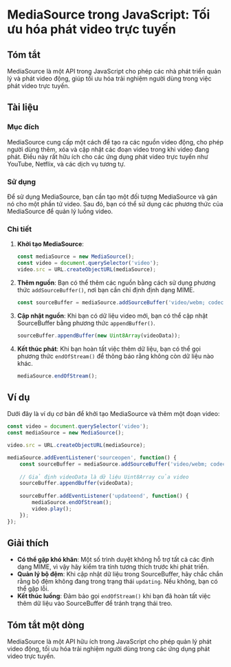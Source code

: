 <!--
Meta Description: # MediaSource trong JavaScript: Tối ưu hóa phát video trực tuyến ## Tóm tắt MediaSource là một API trong JavaScript cho phép các nhà phát triển quản l...
Meta Keywords: video, mediasource, phát, bạn, các
-->

# MediaSource trong JavaScript: Tối ưu hóa phát video trực tuyến

## Tóm tắt
MediaSource là một API trong JavaScript cho phép các nhà phát triển quản lý và phát video động, giúp tối ưu hóa trải nghiệm người dùng trong việc phát video trực tuyến.

## Tài liệu
### Mục đích
MediaSource cung cấp một cách để tạo ra các nguồn video động, cho phép người dùng thêm, xóa và cập nhật các đoạn video trong khi video đang phát. Điều này rất hữu ích cho các ứng dụng phát video trực tuyến như YouTube, Netflix, và các dịch vụ tương tự.

### Sử dụng
Để sử dụng MediaSource, bạn cần tạo một đối tượng MediaSource và gán nó cho một phần tử video. Sau đó, bạn có thể sử dụng các phương thức của MediaSource để quản lý luồng video.

### Chi tiết
1. **Khởi tạo MediaSource**:
   ```javascript
   const mediaSource = new MediaSource();
   const video = document.querySelector('video');
   video.src = URL.createObjectURL(mediaSource);
   ```

2. **Thêm nguồn**:
   Bạn có thể thêm các nguồn bằng cách sử dụng phương thức `addSourceBuffer()`, nơi bạn cần chỉ định định dạng MIME.
   ```javascript
   const sourceBuffer = mediaSource.addSourceBuffer('video/webm; codecs="vp8"');
   ```

3. **Cập nhật nguồn**:
   Khi bạn có dữ liệu video mới, bạn có thể cập nhật SourceBuffer bằng phương thức `appendBuffer()`.
   ```javascript
   sourceBuffer.appendBuffer(new Uint8Array(videoData));
   ```

4. **Kết thúc phát**:
   Khi bạn hoàn tất việc thêm dữ liệu, bạn có thể gọi phương thức `endOfStream()` để thông báo rằng không còn dữ liệu nào khác.
   ```javascript
   mediaSource.endOfStream();
   ```

## Ví dụ
Dưới đây là ví dụ cơ bản để khởi tạo MediaSource và thêm một đoạn video:

```javascript
const video = document.querySelector('video');
const mediaSource = new MediaSource();

video.src = URL.createObjectURL(mediaSource);

mediaSource.addEventListener('sourceopen', function() {
    const sourceBuffer = mediaSource.addSourceBuffer('video/webm; codecs="vp8"');
    
    // Giả định videoData là dữ liệu Uint8Array của video
    sourceBuffer.appendBuffer(videoData);
    
    sourceBuffer.addEventListener('updateend', function() {
        mediaSource.endOfStream();
        video.play();
    });
});
```

## Giải thích
- **Có thể gặp khó khăn**: Một số trình duyệt không hỗ trợ tất cả các định dạng MIME, vì vậy hãy kiểm tra tính tương thích trước khi phát triển.
- **Quản lý bộ đệm**: Khi cập nhật dữ liệu trong SourceBuffer, hãy chắc chắn rằng bộ đệm không đang trong trạng thái `updating`. Nếu không, bạn có thể gặp lỗi.
- **Kết thúc luồng**: Đảm bảo gọi `endOfStream()` khi bạn đã hoàn tất việc thêm dữ liệu vào SourceBuffer để tránh trạng thái treo.

## Tóm tắt một dòng
MediaSource là một API hữu ích trong JavaScript cho phép quản lý phát video động, tối ưu hóa trải nghiệm người dùng trong các ứng dụng phát video trực tuyến.